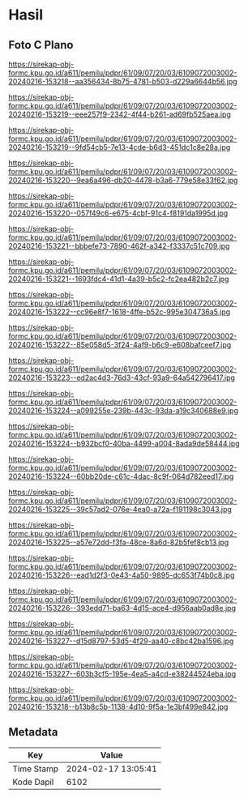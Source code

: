 # Hasil

## Foto C Plano

https://sirekap-obj-formc.kpu.go.id/a611/pemilu/pdpr/61/09/07/20/03/6109072003002-20240216-153218--aa356434-8b75-4781-b503-d229a6644b56.jpg

https://sirekap-obj-formc.kpu.go.id/a611/pemilu/pdpr/61/09/07/20/03/6109072003002-20240216-153219--eee257f9-2342-4f44-b261-ad69fb525aea.jpg

https://sirekap-obj-formc.kpu.go.id/a611/pemilu/pdpr/61/09/07/20/03/6109072003002-20240216-153219--9fd54cb5-7e13-4cde-b6d3-451dc1c8e28a.jpg

https://sirekap-obj-formc.kpu.go.id/a611/pemilu/pdpr/61/09/07/20/03/6109072003002-20240216-153220--9ea6a496-db20-4478-b3a6-779e58e33f62.jpg

https://sirekap-obj-formc.kpu.go.id/a611/pemilu/pdpr/61/09/07/20/03/6109072003002-20240216-153220--057f49c6-e675-4cbf-91c4-f8191da1995d.jpg

https://sirekap-obj-formc.kpu.go.id/a611/pemilu/pdpr/61/09/07/20/03/6109072003002-20240216-153221--bbbefe73-7890-462f-a342-f3337c51c709.jpg

https://sirekap-obj-formc.kpu.go.id/a611/pemilu/pdpr/61/09/07/20/03/6109072003002-20240216-153221--1693fdc4-41d1-4a39-b5c2-fc2ea482b2c7.jpg

https://sirekap-obj-formc.kpu.go.id/a611/pemilu/pdpr/61/09/07/20/03/6109072003002-20240216-153222--cc96e8f7-1618-4ffe-b52c-995e304736a5.jpg

https://sirekap-obj-formc.kpu.go.id/a611/pemilu/pdpr/61/09/07/20/03/6109072003002-20240216-153222--85e058d5-3f24-4af9-b6c9-e608bafceef7.jpg

https://sirekap-obj-formc.kpu.go.id/a611/pemilu/pdpr/61/09/07/20/03/6109072003002-20240216-153223--ed2ac4d3-76d3-43cf-93a9-64a542796417.jpg

https://sirekap-obj-formc.kpu.go.id/a611/pemilu/pdpr/61/09/07/20/03/6109072003002-20240216-153224--a099255e-239b-443c-93da-a19c340688e9.jpg

https://sirekap-obj-formc.kpu.go.id/a611/pemilu/pdpr/61/09/07/20/03/6109072003002-20240216-153224--b932bcf0-40ba-4499-a004-8ada9de58444.jpg

https://sirekap-obj-formc.kpu.go.id/a611/pemilu/pdpr/61/09/07/20/03/6109072003002-20240216-153224--60bb20de-c61c-4dac-8c9f-064d782eed17.jpg

https://sirekap-obj-formc.kpu.go.id/a611/pemilu/pdpr/61/09/07/20/03/6109072003002-20240216-153225--39c57ad2-076e-4ea0-a72a-f191198c3043.jpg

https://sirekap-obj-formc.kpu.go.id/a611/pemilu/pdpr/61/09/07/20/03/6109072003002-20240216-153225--a57e72dd-f3fa-48ce-8a6d-82b5fef8cb13.jpg

https://sirekap-obj-formc.kpu.go.id/a611/pemilu/pdpr/61/09/07/20/03/6109072003002-20240216-153226--ead1d2f3-0e43-4a50-9895-dc653f74b0c8.jpg

https://sirekap-obj-formc.kpu.go.id/a611/pemilu/pdpr/61/09/07/20/03/6109072003002-20240216-153226--393edd71-ba63-4d15-ace4-d956aab0ad8e.jpg

https://sirekap-obj-formc.kpu.go.id/a611/pemilu/pdpr/61/09/07/20/03/6109072003002-20240216-153227--d15d8797-53d5-4f29-aa40-c8bc42ba1596.jpg

https://sirekap-obj-formc.kpu.go.id/a611/pemilu/pdpr/61/09/07/20/03/6109072003002-20240216-153227--603b3cf5-195e-4ea5-a4cd-e38244524eba.jpg

https://sirekap-obj-formc.kpu.go.id/a611/pemilu/pdpr/61/09/07/20/03/6109072003002-20240216-153218--b13b8c5b-1138-4d10-9f5a-1e3bf499e842.jpg


## Metadata

| Key        | Value               |
| ---------- | ------------------- |
| Time Stamp | 2024-02-17 13:05:41 |
| Kode Dapil | 6102                |



